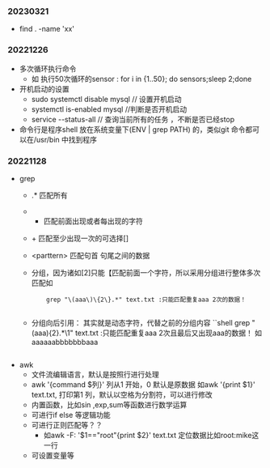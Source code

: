 ### 20230321
- find . -name 'xx'
### 20221226
- 多次循环执行命令
  - 如 执行50次循环的sensor : for i in {1..50}; do sensors;sleep 2;done
- 开机启动的设置
  - sudo systemctl disable mysql // 设置开机启动
  - systemctl is-enabled mysql //判断是否开机启动
  - service --status-all // 查询当前所有的任务 ，不断是否已经stop
- 命令行是程序shell 放在系统变量下(ENV | grep PATH) 的，类似git 命令都可以在/usr/bin 中找到程序


### 20221128
- grep
  - .* 匹配所有
  - * 匹配前面出现或者每出现的字符
  - \+ 匹配至少出现一次的可选择[]
  - \<parttern\> 匹配句首 句尾之间的数据
  - 分组，因为诸如[2]只能【匹配前面一个字符，所以采用分组进行整体多次匹配如
    ```shell
        grep "\(aaa\)\{2\}.*" text.txt :只能匹配重复aaa 2次的数据！
        
    ```
  - 分组向后引用： 其实就是动态字符，代替之前的分组内容
    ``shell
        grep "\(aaa\)\{2\}.*\1" text.txt :只能匹配重复aaa 2次且最后又出现aaa的数据！ 如aaaaaabbbbbbbaaa
        
    ```
- awk
  - 文件流编辑语言，默认是按照行进行处理
  - awk '{command $列}' 列从1 开始，0 默认是原数据 如awk '{print $1}' text.txt, 打印第1 列，默认以空格为分割符，可以进行修改
  - 内置函数，比如sin ,exp,sum等函数进行数学运算
  - 可进行if else 等逻辑功能
  - 可进行正则匹配等？？
    - 如awk -F: '$1=="root"{print $2}' text.txt 定位数据比如root:mike这一行
  - 可设置变量等
  